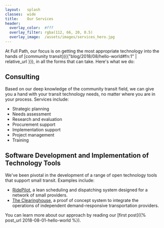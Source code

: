 ```yaml
---
layout:   splash
classes:  wide
title:    Our Services
header:
  overlay_color:  #fff
  overlay_filter: rgba(112, 66, 20, 0.5)
  overlay_image:  /assets/images/services_hero.jpg
---
```


At Full Path, our focus is on getting the most appropriate technology into the hands of [community transit]({{"blog/2018/08/hello-world#fn:1" | relative_url }}), in all the forms that can take. Here's what we do:

## Consulting
Based on our deep knowledge of the community transit field, we can give you a hand with your transit technology needs, no matter where you are in your process. Services include:
* Strategic planning
* Needs assessment
* Research and evaluation
* Procurement support
* Implementation support
* Project management
* Training

## Software Development and Implementation of Technology Tools
We've been pivotal in the development of a range of open technology tools that support small transit. Examples include:
* [RidePilot](https://github.com/camsys/ridepilot "The current active fork of RidePilot"), a lean scheduling and dispatching system designed for a network of small providers.
* [The Clearinghouse](https://github.com/rideconnection/clearinghouse "The demand-responsive transportation clearinghouse"), a proof of concept system to integrate the operations of independent demand-responsive transportation providers.

You can learn more about our approach by reading our [first post]({% post_url 2018-08-01-hello-world %}).
